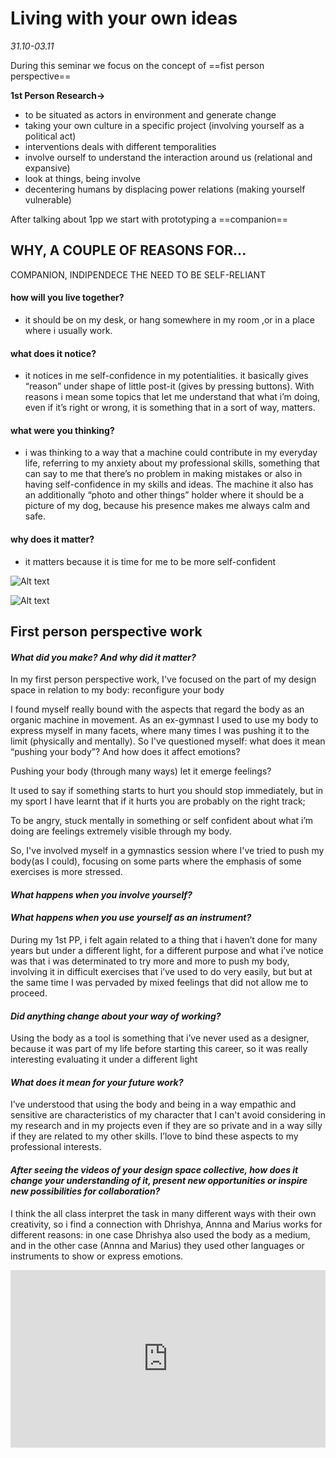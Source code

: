 # Living with your own ideas
*31.10-03.11*

During this seminar we focus on the concept of ==fist person perspective==

**1st Person Research→** 

- to be situated as actors in environment and generate change
- taking your own culture in a specific project (involving yourself as a political act)
- interventions deals with different temporalities
- involve ourself to understand the interaction around us (relational and expansive)
- look at things, being involve
- decentering humans by displacing power relations (making yourself vulnerable)


After talking about 1pp we start with prototyping a ==companion== 

## WHY, A COUPLE OF REASONS FOR...

COMPANION, INDIPENDECE THE NEED TO BE SELF-RELIANT

#### how will you live together?

- it should be on my desk, or hang somewhere in my room ,or in a place where i usually work.

#### what does it notice?

- it notices in me self-confidence in my potentialities. it basically gives “reason” under shape of little post-it (gives by pressing buttons). With reasons i mean some topics that let me understand that what i’m doing, even if it’s right or wrong, it is something that in a sort of way, matters.

#### what were you thinking?

- i was thinking to a way that a machine could contribute in my everyday life, referring to my anxiety about my professional skills, something that can say to me that there’s no problem in making mistakes or also in having self-confidence in my skills and ideas. The machine it also has an additionally “photo and other things” holder where it should be a picture of my dog, because his presence makes me always calm and safe.

#### why does it matter?

- it matters because it is time for me to be more self-confident

![Alt text](../images/LWYOIFOTO3.png)

![Alt text](../images/LWYOIFOTO1.png)


## First person perspective work


#### *What did you make? And why did it matter?*

In my first person perspective work, I've focused on the part of my design space in relation to my body: reconfigure your body

I found myself really bound with the aspects that regard the body as an organic machine in movement. As an ex-gymnast I used to use my body to express myself in many facets, where many times I was pushing it to the limit (physically and mentally). So I've questioned myself: what does it mean “pushing your body”? And how does it affect emotions?

Pushing your body (through many ways) let it emerge feelings?

It used to say if something starts to hurt you should stop immediately, but in my sport I have learnt that if it hurts you are probably on the right track;

To be angry, stuck mentally in something or self confident about what i’m doing are feelings extremely visible through my body.

So, I've involved myself in a gymnastics session where I've tried to push my body(as I could), focusing on some parts where the emphasis of some exercises is more stressed.

#### *What happens when you involve yourself?*
#### *What happens when you use yourself as an instrument?*

During my 1st PP, i felt again related to a thing that i haven’t done for many years but under a different light, for a different purpose and what i’ve notice was that i was determinated to try more and more to push my body, involving it in difficult exercises that i’ve used to do very easily, but but at the same time I was pervaded by mixed feelings that did not allow me to proceed.

#### *Did anything change about your way of working?*

Using the body as a tool is something that i’ve never used as a designer, because it was part of my life before starting this career, so it was really interesting evaluating it under a different light

#### *What does it mean for your future work?*

I’ve understood that using the body and being in a way empathic and sensitive are characteristics of my character that I can't avoid considering in my research and in my projects even if they are so private and in a way silly if they are related to my other skills. I’love to bind these aspects to my professional interests.

#### *After seeing the videos of your design space collective, how does it change your understanding of it, present new opportunities or inspire new possibilities for collaboration?*

I think the all class interpret the task in many different ways with their own creativity, so i find a connection with Dhrishya, Annna and Marius works for different reasons: in one case Dhrishya also used the body as a medium, and in the other case (Annna and Marius) they used other languages or instruments to show or express emotions.

<div style="padding:56.25% 0 0 0;position:relative;"><iframe src="https://player.vimeo.com/video/881851727?badge=0&amp;autopause=0&amp;quality_selector=1&amp;player_id=0&amp;app_id=58479" frameborder="0" allow="autoplay; fullscreen; picture-in-picture" style="position:absolute;top:0;left:0;width:100%;height:100%;" title="Anna_Fedele_video"></iframe></div><script src="https://player.vimeo.com/api/player.js"></script>